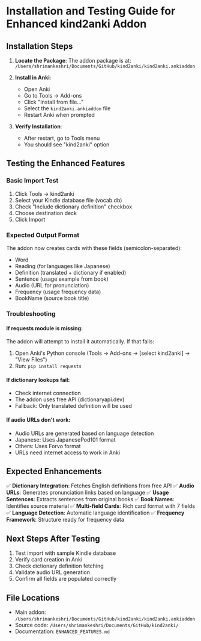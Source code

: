 # Installation and Testing Guide for Enhanced kind2anki Addon

## Installation Steps

1. **Locate the Package**: The addon package is at:
   `/Users/shrimankeshri/Documents/GitHub/kind2anki/kind2anki.ankiaddon`

2. **Install in Anki**:
   - Open Anki
   - Go to Tools → Add-ons
   - Click "Install from file..."
   - Select the `kind2anki.ankiaddon` file
   - Restart Anki when prompted

3. **Verify Installation**:
   - After restart, go to Tools menu
   - You should see "kind2anki" option

## Testing the Enhanced Features

### Basic Import Test
1. Click Tools → kind2anki
2. Select your Kindle database file (vocab.db)
3. Check "Include dictionary definition" checkbox
4. Choose destination deck
5. Click Import

### Expected Output Format
The addon now creates cards with these fields (semicolon-separated):
- Word
- Reading (for languages like Japanese)
- Definition (translated + dictionary if enabled)
- Sentence (usage example from book)
- Audio (URL for pronunciation)
- Frequency (usage frequency data)
- BookName (source book title)

### Troubleshooting

#### If requests module is missing:
The addon will attempt to install it automatically. If that fails:
1. Open Anki's Python console (Tools → Add-ons → [select kind2anki] → "View Files")
2. Run: `pip install requests`

#### If dictionary lookups fail:
- Check internet connection
- The addon uses free API (dictionaryapi.dev)
- Fallback: Only translated definition will be used

#### If audio URLs don't work:
- Audio URLs are generated based on language detection
- Japanese: Uses JapanesePod101 format
- Others: Uses Forvo format
- URLs need internet access to work in Anki

## Expected Enhancements

✅ **Dictionary Integration**: Fetches English definitions from free API
✅ **Audio URLs**: Generates pronunciation links based on language
✅ **Usage Sentences**: Extracts sentences from original books
✅ **Book Names**: Identifies source material
✅ **Multi-field Cards**: Rich card format with 7 fields
✅ **Language Detection**: Automatic language identification
✅ **Frequency Framework**: Structure ready for frequency data

## Next Steps After Testing

1. Test import with sample Kindle database
2. Verify card creation in Anki
3. Check dictionary definition fetching
4. Validate audio URL generation
5. Confirm all fields are populated correctly

## File Locations

- Main addon: `/Users/shrimankeshri/Documents/GitHub/kind2anki/kind2anki.ankiaddon`
- Source code: `/Users/shrimankeshri/Documents/GitHub/kind2anki/`
- Documentation: `ENHANCED_FEATURES.md`
